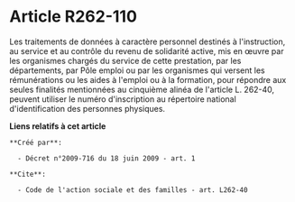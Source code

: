 # Article R262-110

Les traitements de données à caractère personnel destinés à l'instruction, au service et au contrôle du revenu de solidarité
active, mis en œuvre par les organismes chargés du service de cette prestation, par les départements, par Pôle emploi ou par
les organismes qui versent les rémunérations ou les aides à l'emploi ou à la formation, pour répondre aux seules finalités
mentionnées au cinquième alinéa de l'article L. 262-40, peuvent utiliser le numéro d'inscription au répertoire national
d'identification des personnes physiques.

**Liens relatifs à cet article**

	**Créé par**:

	  - Décret n°2009-716 du 18 juin 2009 - art. 1

	**Cite**:

	  - Code de l'action sociale et des familles - art. L262-40
